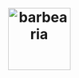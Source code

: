 <h1 align="center">
  <br>
  <img src="" alt="barbearia" height="125" width="125">
  <br>
  <br><br>
</h1>
